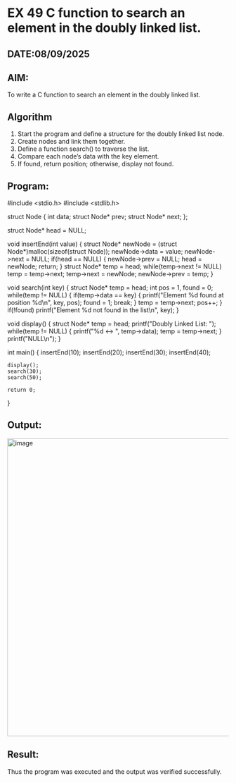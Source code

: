 # EX 49 C function to search an element in the doubly linked list.
## DATE:08/09/2025
## AIM:
To write a C function to search an element in the doubly linked list.

## Algorithm
1. Start the program and define a structure for the doubly linked list node.
2. Create nodes and link them together.
3. Define a function search() to traverse the list.
4. Compare each node’s data with the key element. 
5. If found, return position; otherwise, display not found.  

## Program:
#include <stdio.h>
#include <stdlib.h>

struct Node {
    int data;
    struct Node* prev;
    struct Node* next;
};

struct Node* head = NULL;

void insertEnd(int value) {
    struct Node* newNode = (struct Node*)malloc(sizeof(struct Node));
    newNode->data = value;
    newNode->next = NULL;
    if(head == NULL) {
        newNode->prev = NULL;
        head = newNode;
        return;
    }
    struct Node* temp = head;
    while(temp->next != NULL)
        temp = temp->next;
    temp->next = newNode;
    newNode->prev = temp;
}

void search(int key) {
    struct Node* temp = head;
    int pos = 1, found = 0;
    while(temp != NULL) {
        if(temp->data == key) {
            printf("Element %d found at position %d\n", key, pos);
            found = 1;
            break;
        }
        temp = temp->next;
        pos++;
    }
    if(!found)
        printf("Element %d not found in the list\n", key);
}

void display() {
    struct Node* temp = head;
    printf("Doubly Linked List: ");
    while(temp != NULL) {
        printf("%d <-> ", temp->data);
        temp = temp->next;
    }
    printf("NULL\n");
}

int main() {
    insertEnd(10);
    insertEnd(20);
    insertEnd(30);
    insertEnd(40);

    display();
    search(30);
    search(50);

    return 0;
}


## Output:

<img width="1715" height="676" alt="image" src="https://github.com/user-attachments/assets/3aa21c44-7caa-40b4-bfda-3faaeadc080f" />


## Result:
Thus the program was executed and the output was verified successfully.
